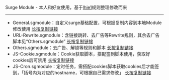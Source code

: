 Surge Module - 本人和好友使用，基于[lhie1](https://github.com/lhie1/Rules)规则整理修改而来
***
* General.sgmodule：自定义surge基础配置，可根据复制内容到本地Module修改使用     [长按复制链接](https://raw.githubusercontent.com/Darren-X1/S/master/Module/JS-Cron.sgmodule)
* URL-Rewrite.sgmodule：含链接跳转、去广告等Rewrite规则，其余去广告脚本见“Others.sgmodule”     [长按复制链接](https://raw.githubusercontent.com/Darren-X1/S/master/Module/URL-Rewrite.sgmodule)
* Others.sgmodule：去广告、解锁等规则和脚本     [长按复制链接](https://raw.githubusercontent.com/Darren-X1/S/master/Module/Others.sgmodule)
* JS-Cookie.sgmodule：Cookie获取脚本，搭配签到脚本使用，获取好cookies后可禁用     [长按复制链接](https://raw.githubusercontent.com/Darren-X1/S/master/Module/JS-Cookie.sgmodule)
* JS-Cron.sgmodule：定时任务，需搭配cookies脚本获取cookies后才能签到，「括号内为对应的hostname，可根据自己需求修改」     [长按复制链接](https://raw.githubusercontent.com/Darren-X1/S/master/Module/JS-Cron.sgmodule)

